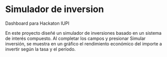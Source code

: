 # Simulador de inversion
Dashboard para Hackaton IUPI

En este proyecto diseñé un simulador de inversiones basado en un sistema de interés compuesto. Al completar los campos y presionar Simular inversión, se muestra en un gráfico el rendimiento económico del importe a invertir según la tasa y el período.
